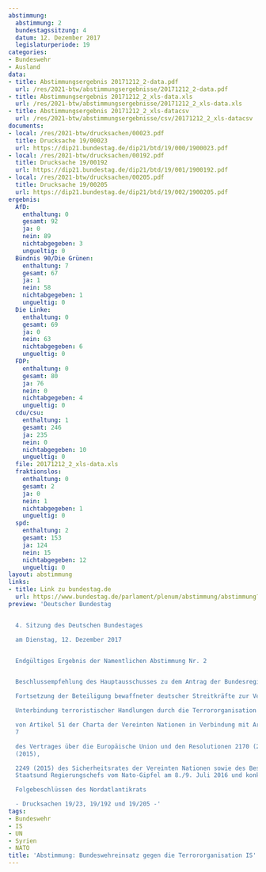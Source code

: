 ```yaml
---
abstimmung:
  abstimmung: 2
  bundestagssitzung: 4
  datum: 12. Dezember 2017
  legislaturperiode: 19
categories:
- Bundeswehr
- Ausland
data:
- title: Abstimmungsergebnis 20171212_2-data.pdf
  url: /res/2021-btw/abstimmungsergebnisse/20171212_2-data.pdf
- title: Abstimmungsergebnis 20171212_2_xls-data.xls
  url: /res/2021-btw/abstimmungsergebnisse/20171212_2_xls-data.xls
- title: Abstimmungsergebnis 20171212_2_xls-datacsv
  url: /res/2021-btw/abstimmungsergebnisse/csv/20171212_2_xls-datacsv
documents:
- local: /res/2021-btw/drucksachen/00023.pdf
  title: Drucksache 19/00023
  url: https://dip21.bundestag.de/dip21/btd/19/000/1900023.pdf
- local: /res/2021-btw/drucksachen/00192.pdf
  title: Drucksache 19/00192
  url: https://dip21.bundestag.de/dip21/btd/19/001/1900192.pdf
- local: /res/2021-btw/drucksachen/00205.pdf
  title: Drucksache 19/00205
  url: https://dip21.bundestag.de/dip21/btd/19/002/1900205.pdf
ergebnis:
  AfD:
    enthaltung: 0
    gesamt: 92
    ja: 0
    nein: 89
    nichtabgegeben: 3
    ungueltig: 0
  Bündnis 90/Die Grünen:
    enthaltung: 7
    gesamt: 67
    ja: 1
    nein: 58
    nichtabgegeben: 1
    ungueltig: 0
  Die Linke:
    enthaltung: 0
    gesamt: 69
    ja: 0
    nein: 63
    nichtabgegeben: 6
    ungueltig: 0
  FDP:
    enthaltung: 0
    gesamt: 80
    ja: 76
    nein: 0
    nichtabgegeben: 4
    ungueltig: 0
  cdu/csu:
    enthaltung: 1
    gesamt: 246
    ja: 235
    nein: 0
    nichtabgegeben: 10
    ungueltig: 0
  file: 20171212_2_xls-data.xls
  fraktionslos:
    enthaltung: 0
    gesamt: 2
    ja: 0
    nein: 1
    nichtabgegeben: 1
    ungueltig: 0
  spd:
    enthaltung: 2
    gesamt: 153
    ja: 124
    nein: 15
    nichtabgegeben: 12
    ungueltig: 0
layout: abstimmung
links:
- title: Link zu bundestag.de
  url: https://www.bundestag.de/parlament/plenum/abstimmung/abstimmung?id=489
preview: 'Deutscher Bundestag


  4. Sitzung des Deutschen Bundestages

  am Dienstag, 12. Dezember 2017


  Endgültiges Ergebnis der Namentlichen Abstimmung Nr. 2


  Beschlussempfehlung des Hauptausschusses zu dem Antrag der Bundesregierung

  Fortsetzung der Beteiligung bewaffneter deutscher Streitkräfte zur Verhütung und

  Unterbindung terroristischer Handlungen durch die Terrororganisation IS auf Grundlage

  von Artikel 51 der Charta der Vereinten Nationen in Verbindung mit Artikel 42 Absatz
  7

  des Vertrages über die Europäische Union und den Resolutionen 2170 (2014), 2199
  (2015),

  2249 (2015) des Sicherheitsrates der Vereinten Nationen sowie des Beschlusses der
  Staatsund Regierungschefs vom Nato-Gipfel am 8./9. Juli 2016 und konkretisierenden

  Folgebeschlüssen des Nordatlantikrats

  - Drucksachen 19/23, 19/192 und 19/205 -'
tags:
- Bundeswehr
- IS
- UN
- Syrien
- NATO
title: 'Abstimmung: Bundeswehreinsatz gegen die Terrororganisation IS'
---
```

